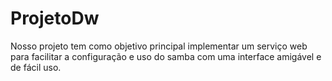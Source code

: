 # ProjetoDw
Nosso projeto tem como objetivo principal implementar um serviço web para facilitar a configuração e uso do samba com uma interface amigável e de fácil uso.
